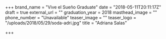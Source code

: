+++
brand_name = "Vive el Sueño Graduate"
date = "2018-05-11T20:11:17Z"
draft = true
external_url = ""
graduation_year = 2018
masthead_image = ""
phone_number = "Unavailable"
teaser_image = ""
teaser_logo = "/uploads/2018/05/29/soda-adri.jpg"
title = "Adriana Salas"

+++
